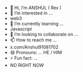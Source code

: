 - 👋 Hi, I’m ANSHUL ( Rex )
- 👀 I’m interested in ...
- web3
- 🌱 I’m currently learning ...
- Javascript
- 💞️ I’m looking to collaborate on ...
- 📫 How to reach me ...
- x.com/Anshul91081702
- 😄 Pronouns: ...
  HE / HIM
- ⚡ Fun fact: ...
- NO RIGHT NOW 

<!---
anshul1729-in/anshul1729-in is a ✨ special ✨ repository because its `README.md` (this file) appears on your GitHub profile.
You can click the Preview link to take a look at your changes.
--->
